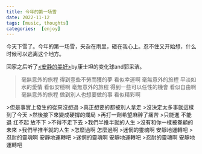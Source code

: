 ```yaml
---
title: 今年的第一场雪
date: 2022-11-12
tags: [music, thoughts]
categories:  [enjoy]
---
```


今天下雪了。今年的第一场雪，夹杂在雨里，砸在我心上。忍不住又开始想，什么时候可以逃离这个地方。

回家之后听了[<安静的美好>](https://youtu.be/FGeYMR8hDF8)by康士坦的变化球and郭采洁。



>毫無意外的旅程 得到壹些不勞而獲的夢 看似幸運啊
>毫無意外的旅程 平淡如水的愛情 看似安穩啊
>毫無意外的旅程 得到一些可以任性的機會 看似自由啊
>毫無意外的旅程 做到別人也想要做的事 看似精彩啊
<linebreak>
>但是事實上發生的從來沒想過
>真正想要的都被別人拿走
>沒決定太多事就這樣到了今天
>然後接下來變成硬撐的爛局
>再打一劑希望麻醉了痛苦
>只能進 不能退 扛不起 放不下
>不得不走下去
<linebreak>
>我們半推半就的人生
>沒有和你一樣被眷顧的未來
>我們半推半就的人生
>怎麼過啊 怎麼過啊
<linebreak>
>迷惘的靈魂啊 安靜地運轉吧
>忍耐的靈魂啊 安靜地運轉吧
>迷惘的靈魂啊 安靜地運轉吧
>忍耐的靈魂啊 安靜地運轉吧




